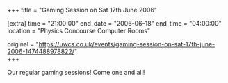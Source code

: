 +++
title = "Gaming Session on Sat 17th June 2006"

[extra]
time = "21:00:00"
end_date = "2006-06-18"
end_time = "04:00:00"
location = "Physics Concourse Computer Rooms"

original = "https://uwcs.co.uk/events/gaming-session-on-sat-17th-june-2006-1474488978822/"    
+++

Our regular gaming sessions\! Come one and all\!

